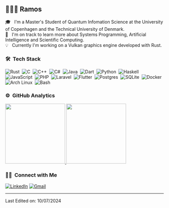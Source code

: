 <!-- ![Aditya Vikram Singh Banner](https://raw.githubusercontent.com/AVS1508/AVS1508/master/assets/Aditya%20Vikram%20Singh%20Banner.jpg) 

<img alt="Night Coding" src="./assets/Hand%20Wave.gif" width='40' align="left"/><h2>Hey there! I'm Ramos</h2> -->

## 👨🏻‍💻 Ramos

🎓 &nbsp; I'm a Master's Student of Quantum Infomation Science at the University of Copenhagen and the Technical University of Denmark.\
📖 &nbsp; I'm on track to learn more about Systems Programming, Artificial Intelligence and Scientific Computing.\
💡 &nbsp; Currently I'm working on a Vulkan graphics engine developed with Rust.

<!--  <img alt="Night Coding" src="https://raw.githubusercontent.com/AVS1508/AVS1508/master/assets/Night-Coding.gif" align="right"/> -->

### 🛠 &nbsp;Tech Stack

![Rust](https://img.shields.io/badge/Rust-%23000000.svg?e&logo=rust&logoColor=white)&nbsp;
![C](https://img.shields.io/badge/-C-05122A?style=flat&logo=C&logoColor=A8B9CC)&nbsp;
![C++](https://img.shields.io/badge/-C++-05122A?style=flat&logo=C%2B%2B&logoColor=00599C)&nbsp;
![C#](https://custom-icon-badges.demolab.com/badge/C%23-%23239120.svg?logo=cshrp&logoColor=white)&nbsp;
![Java](https://img.shields.io/badge/-Java-05122A?style=flat&logo=Java&logoColor=FFA518)&nbsp;
![Dart](https://img.shields.io/badge/Dart-%230175C2.svg?logo=dart&logoColor=white)&nbsp;
![Python](https://img.shields.io/badge/-Python-05122A?style=flat&logo=python)&nbsp;
![Haskell](https://img.shields.io/badge/Haskell-5e5086?logo=haskell&logoColor=white)&nbsp;
![JavaScript](https://img.shields.io/badge/-JavaScript-05122A?style=flat&logo=javascript)&nbsp;
![PHP](https://img.shields.io/badge/php-%23777BB4.svg?&logo=php&logoColor=white)&nbsp;
![Laravel](https://img.shields.io/badge/Laravel-%23FF2D20.svg?logo=laravel&logoColor=white)&nbsp;
![Flutter](https://img.shields.io/badge/Flutter-02569B?logo=flutter&logoColor=fff)&nbsp;
![Postgres](https://img.shields.io/badge/Postgres-%23316192.svg?logo=postgresql&logoColor=white)&nbsp;
![SQLite](https://img.shields.io/badge/SQLite-%2307405e.svg?logo=sqlite&logoColor=white)&nbsp;
![Docker](https://img.shields.io/badge/Docker-2496ED?logo=docker&logoColor=fff)&nbsp;
![Arch Linux](https://img.shields.io/badge/Arch%20Linux-1793D1?logo=arch-linux&logoColor=fff)&nbsp;
![Bash](https://img.shields.io/badge/Bash-4EAA25?logo=gnubash&logoColor=fff)&nbsp;

### ⚙️ &nbsp;GitHub Analytics

<p align="left">
<a href="https://github.com/jfoliveiraramos">
  <img height="190em" src="https://github-readme-stats-eight-theta.vercel.app/api?username=jfoliveiraramos&show_icons=true&theme=onedark&include_all_commits=true&count_private=true"/>
  <img height="190em" src="https://github-readme-streak-stats.herokuapp.com/?user=jfoliveiraramos&theme=onedark&hide_border=false&include_all_commits=true&count_private=true">
</a>
</p>

### 🤝🏻 &nbsp;Connect with Me

[![LinkedIn](https://img.shields.io/badge/Linkedin-%230077B5.svg?logo=linkedin&logoColor=white)](https://www.linkedin.com/in/jfoliveiraramos/)
[![Gmail](https://img.shields.io/badge/Gmail-D14836?logo=gmail&logoColor=white)](jfoliveiraramos@gmail.com)

-----

Last Edited on: 10/07/2024

